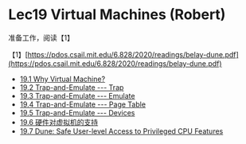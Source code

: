 # Lec19 Virtual Machines \(Robert\)

准备工作，阅读【1】

【1】[https://pdos.csail.mit.edu/6.828/2020/readings/belay-dune.pdf](https://pdos.csail.mit.edu/6.828/2020/readings/belay-dune.pdf)

* [19.1 Why Virtual Machine?](19.1-why-virtual-machine.md)
* [19.2 Trap-and-Emulate --- Trap](19.2-trap-and-emulate-trap.md)
* [19.3 Trap-and-Emulate --- Emulate](19.3-trap-and-emulate-emulate.md)
* [19.4 Trap-and-Emulate --- Page Table](19.4-trap-and-emulate-page-table.md)
* [19.5 Trap-and-Emulate --- Devices](19.5-trap-and-emulate-devices.md)
* [19.6 硬件对虚拟机的支持](19.6-ying-jian-dui-xu-ni-ji-de-zhi-chi.md)
* [19.7 Dune: Safe User-level Access to Privileged CPU Features](19.7-dune.md)